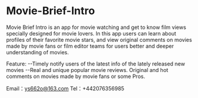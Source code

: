 # Movie-Brief-Intro

Movie Brief Intro is an app for movie watching and get to know film views specially designed for movie lovers. In this app users can learn about profiles of their favorite movie stars, and view original comments on movies made by movie fans or film editor teams for users better and deeper understanding of movies.

Feature:
--Timely notify users of the latest info of the lately released new movies
--Real and unique popular movie reviews. Original and hot comments on movies made by movie fans or some Pros.

Email：ys662o@163.com
Tel：+442076356985
